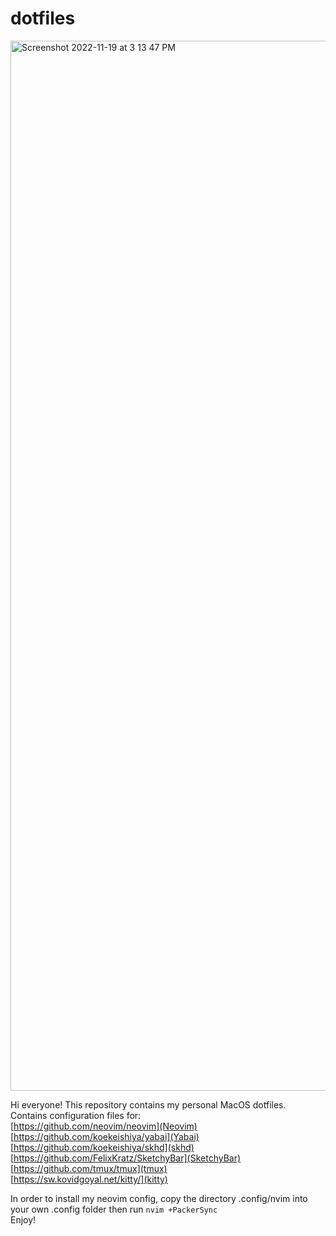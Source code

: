 # dotfiles

<img width="1680" alt="Screenshot 2022-11-19 at 3 13 47 PM" src="https://user-images.githubusercontent.com/64868985/202875213-7b38aca2-80ae-483e-8ccf-7d48dc4e8541.png">


Hi everyone! This repository contains my personal MacOS dotfiles.  
Contains configuration files for:  
[https://github.com/neovim/neovim](Neovim)  
[https://github.com/koekeishiya/yabai](Yabai)  
[https://github.com/koekeishiya/skhd](skhd)  
[https://github.com/FelixKratz/SketchyBar](SketchyBar)  
[https://github.com/tmux/tmux](tmux)  
[https://sw.kovidgoyal.net/kitty/](kitty)  
  
In order to install my neovim config, copy the directory .config/nvim into your own .config folder then run `nvim +PackerSync`  
Enjoy!
